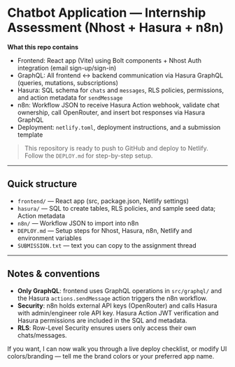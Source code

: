 # Chatbot Application — Internship Assessment (Nhost + Hasura + n8n)

**What this repo contains**
- Frontend: React app (Vite) using Bolt components + Nhost Auth integration (email sign-up/sign-in)
- GraphQL: All frontend <-> backend communication via Hasura GraphQL (queries, mutations, subscriptions)
- Hasura: SQL schema for `chats` and `messages`, RLS policies, permissions, and action metadata for `sendMessage`
- n8n: Workflow JSON to receive Hasura Action webhook, validate chat ownership, call OpenRouter, and insert bot responses via Hasura GraphQL
- Deployment: `netlify.toml`, deployment instructions, and a submission template

> This repository is ready to push to GitHub and deploy to Netlify. Follow the `DEPLOY.md` for step-by-step setup.

---

## Quick structure
- `frontend/` — React app (src, package.json, Netlify settings)
- `hasura/` — SQL to create tables, RLS policies, and sample seed data; Action metadata
- `n8n/` — Workflow JSON to import into n8n
- `DEPLOY.md` — Setup steps for Nhost, Hasura, n8n, Netlify and environment variables
- `SUBMISSION.txt` — text you can copy to the assignment thread

---

## Notes & conventions
- **Only GraphQL**: frontend uses GraphQL operations in `src/graphql/` and the Hasura `actions.sendMessage` action triggers the n8n workflow.
- **Security**: n8n holds external API keys (OpenRouter) and calls Hasura with admin/engineer role API key. Hasura Action JWT verification and Hasura permissions are included in the SQL and metadata.
- **RLS**: Row-Level Security ensures users only access their own chats/messages.

If you want, I can now walk you through a live deploy checklist, or modify UI colors/branding — tell me the brand colors or your preferred app name.
